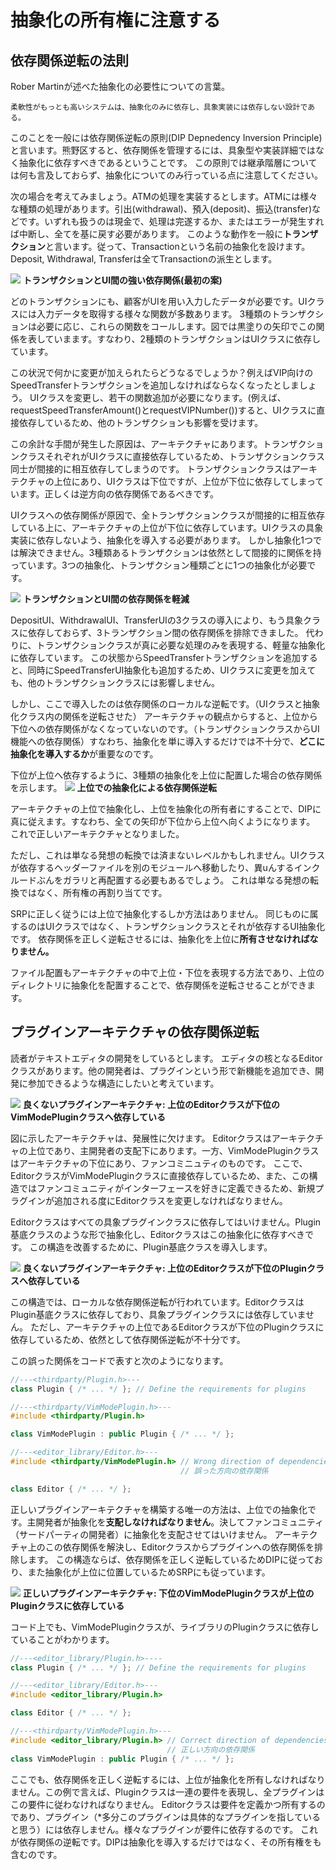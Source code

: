 # 抽象化の所有権に注意する

## 依存関係逆転の法則
Rober Martinが述べた抽象化の必要性についての言葉。
```
柔軟性がもっとも高いシステムは、抽象化のみに依存し、具象実装には依存しない設計である。
```

このことを一般には依存関係逆転の原則(DIP Depnedency Inversion Principle)と言います。熊野区すると、依存関係を管理するには、具象型や実装詳細ではなく抽象化に依存すべきであるということです。
この原則では継承階層については何も言及しておらず、抽象化についてのみ行っている点に注意してください。

次の場合を考えてみましょう。ATMの処理を実装するとします。ATMには様々な種類の処理があります。引出(withdrawal)、預入(deposit)、振込(transfer)などです。いずれも扱うのは現金で、処理は完遂するか、またはエラーが発生すれば中断し、全てを基に戻す必要があります。
このような動作を一般に**トランザクション**と言います。従って、Transactionという名前の抽象化を設けます。Deposit, Withdrawal, Transferは全てTransactionの派生とします。

![](/ch2/guid9/transaction1.drawio.png)
**トランザクションとUI間の強い依存関係(最初の案)**

どのトランザクションにも、顧客がUIを用い入力したデータが必要です。UIクラスには入力データを取得する様々な関数が多数あります。
3種類のトランザクションは必要に応じ、これらの関数をコールします。図では黒塗りの矢印でこの関係を表していまます。すなわり、2種類のトランザクションはUIクラスに依存しています。

この状況で何かに変更が加えられたらどうなるでしょうか？例えばVIP向けのSpeedTransferトランザクションを追加しなければならなくなったとしましょう。
UIクラスを変更し、若干の関数追加が必要になります。(例えば、requestSpeedTransferAmount()とrequestVIPNumber())すると、UIクラスに直接依存しているため、他のトランザクションも影響を受けます。

この余計な手間が発生した原因は、アーキテクチャにあります。トランザクションクラスそれぞれがUIクラスに直接依存しているため、トランザクションクラス同士が間接的に相互依存してしまうのです。
トランザクションクラスはアーキテクチャの上位にあり、UIクラスは下位ですが、上位が下位に依存してしまっています。正しくは逆方向の依存関係であるべきです。

UIクラスへの依存関係が原因で、全トランザクションクラスが間接的に相互依存している上に、アーキテクチャの上位が下位に依存しています。UIクラスの具象実装に依存しないよう、抽象化を導入する必要があります。
しかし抽象化1つでは解決できません。3種類あるトランザクションは依然として間接的に関係を持っています。3つの抽象化、トランザクション種類ごとに1つの抽象化が必要です。

![](ch2/guid9/transaction2.drawio.png)
**トランザクションとUI間の依存関係を軽減**

DepositUI、WithdrawalUI、TransferUIの3クラスの導入により、もう具象クラスに依存しておらず、3トランザクション間の依存関係を排除できました。
代わりに、トランザクションクラスが真に必要な処理のみを表現する、軽量な抽象化に依存しています。
この状態からSpeedTransferトランザクションを追加すると、同時にSpeedTransferUI抽象化も追加するため、UIクラスに変更を加えても、他のトランザクションクラスには影響しません。

しかし、ここで導入したのは依存関係のローカルな逆転です。（UIクラスと抽象化クラス内の関係を逆転させた）
アーキテクチャの観点からすると、上位から下位への依存関係がなくなっていないのです。（トランザクションクラスからUI機能への依存関係）すなわち、抽象化を単に導入するだけでは不十分で、**どこに抽象化を導入するか**が重要なのです。

下位が上位へ依存するように、3種類の抽象化を上位に配置した場合の依存関係を示します。
![](ch2/guid9/transaction3.drawio.png)
**上位での抽象化による依存関係逆転**

アーキテクチャの上位で抽象化し、上位を抽象化の所有者にすることで、DIPに真に従えます。すなわち、全ての矢印が下位から上位へ向くようになります。
これで正しいアーキテクチャとなりました。

ただし、これは単なる発想の転換では済まないレベルかもしれません。UIクラスが依存するヘッダーファイルを別のモジュールへ移動したり、異uんするインクルードぶんをガラリと再配置する必要もあるでしょう。
これは単なる発想の転換ではなく、所有権の再割り当てです。

SRPに正しく従うには上位で抽象化するしか方法はありません。
同じものに属するのはUIクラスではなく、トランザクションクラスとそれが依存するUI抽象化です。
依存関係を正しく逆転させるには、抽象化を上位に**所有させなければなりません。**

ファイル配置もアーキテクチャの中で上位・下位を表現する方法であり、上位のディレクトリに抽象化を配置することで、依存関係を逆転させることができます。

## プラグインアーキテクチャの依存関係逆転
読者がテキストエディタの開発をしているとします。
エディタの核となるEditorクラスがあります。他の開発者は、プラグインという形で新機能を追加でき、開発に参加できるような構造にしたいと考えています。

![](ch2/guid9/editor1.drawio.png)
**良くないプラグインアーキテクチャ:  上位のEditorクラスが下位のVimModePluginクラスへ依存している**

図に示したアーキテクチャは、発展性に欠けます。
Editorクラスはアーキテクチャの上位であり、主開発者の支配下にあります。一方、VimModePluginクラスはアーキテクチャの下位にあり、ファンコミニュティのものです。
ここで、EditorクラスがVimModePluginクラスに直接依存しているため、また、この構造ではファンコミュニティがインターフェースを好きに定義できるため、新規プラグインが追加される度にEditorクラスを変更しなければなりません。

Editorクラスはすべての具象プラグインクラスに依存してはいけません。Plugin基底クラスのような形で抽象化し、Editorクラスはこの抽象化に依存すべきです。
この構造を改善するために、Plugin基底クラスを導入します。

![](ch2/guid9/editor2.drawio.png)
**良くないプラグインアーキテクチャ: 上位のEditorクラスが下位のPluginクラスへ依存している**

この構造では、ローカルな依存関係逆転が行われています。EditorクラスはPlugin基底クラスに依存しており、具象プラグインクラスには依存していません。
ただし、アーキテクチャの上位であるEditorクラスが下位のPluginクラスに依存しているため、依然として依存関係逆転が不十分です。

この誤った関係をコードで表すと次のようになります。
```C++
//---<thirdparty/Plugin.h>---
class Plugin { /* ... */ }; // Define the requirements for plugins

//---<thirdparty/VimModePlugin.h>---
#include <thirdparty/Plugin.h>

class VimModePlugin : public Plugin { /* ... */ };

//---<editor_library/Editor.h>---
#include <thirdparty/VimModePlugin.h> // Wrong direction of dependencies
                                      // 誤った方向の依存関係

class Editor { /* ... */ };
```

正しいプラグインアーキテクチャを構築する唯一の方法は、上位での抽象化です。主開発者が抽象化を**支配しなければなりません**。決してファンコミュニティ（サードパーティの開発者）に抽象化を支配させてはいけません。
アーキテクチャ上のこの依存関係を解決し、Editorクラスからプラグインへの依存関係を排除します。
この構造ならば、依存関係を正しく逆転しているためDIPに従っており、また抽象化が上位に位置しているためSRPにも従っています。

![](ch2/guid9/editor3.drawio.png)
**正しいプラグインアーキテクチャ: 下位のVimModePluginクラスが上位のPluginクラスに依存している**

コード上でも、VimModePluginクラスが、ライブラリのPluginクラスに依存していることがわかります。
```C++
//---<editor_library/Plugin.h>----
class Plugin { /* ... */ }; // Define the requirements for plugins

//---<editor_library/Editor.h>---
#include <editor_library/Plugin.h> 

class Editor { /* ... */ };

//---<thirdparty/VimModePlugin.h>---
#include <editor_library/Plugin.h> // Correct direction of dependencies
                                   // 正しい方向の依存関係
class VimModePlugin : public Plugin { /* ... */ };
```
ここでも、依存関係を正しく逆転するには、上位が抽象化を所有しなければなりません。この例で言えば、Pluginクラスは一連の要件を表現し、全プラグインはこの要件に従わなければなりません。
Editorクラスは要件を定義かつ所有するのであり、プラグイン（*多分このプラグインは具体的なプラグインを指していると思う）には依存しません。様々なプラグインが要件に依存するのです。
これが依存関係の逆転です。DIPは抽象化を導入するだけではなく、その所有権をも含むのです。
